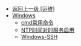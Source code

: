- [返回上一级 [运维]](运维/)
- [Windows](运维/Windows/)
  - [cmd常用命令](运维/Windows/cmd常用命令.md)
  - [NTP时间对时服务启用](运维/Windows/NTP时间对时服务启用.md)
  - [Windows-SSH](运维/Windows/Windows-SSH.md)
